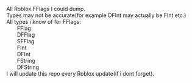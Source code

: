 All Roblox FFlags I could dump.\
Types may not be accurate(for example DFInt may actually be FInt etc.)\
All types i know of for FFlags:\
&emsp;&emsp;FFlag\
&emsp;&emsp;DFFlag\
&emsp;&emsp;SFFlag\
&emsp;&emsp;FInt\
&emsp;&emsp;DFInt\
&emsp;&emsp;FString\
&emsp;&emsp;DFString\
I will update this repo every Roblox update(if i dont forget).
